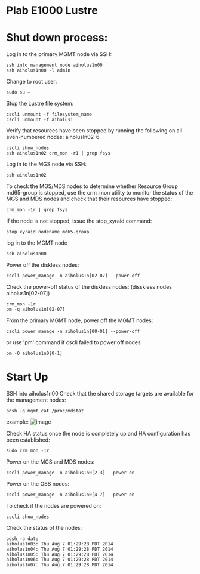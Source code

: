 # Plab E1000 Lustre 

# Shut down process:

Log in to the primary MGMT node via SSH: 
```
ssh into management node aiholus1n00
ssh aiholus1n00 -l admin
```

Change to root user: 
```
sudo su – 
```

Stop the Lustre file system: 
```
cscli unmount -f filesystem_name 
cscli unmount -f aiholus1
```

Verify that resources have been stopped by running the following on all even-numbered nodes: 
aiholusln02-6
```
cscli show_nodes
ssh aiholus1n02 crm_mon -r1 | grep fsys
```

Log in to the MGS node via SSH: 
```
ssh aiholus1n02
```

To check the MGS/MDS nodes to determine whether Resource Group md65-group is stopped, use the crm_mon utility to monitor the status of the MGS and MDS nodes and check that their resources have stopped: 
```
crm_mon -1r | grep fsys
```

If the node is not stopped, issue the stop_xyraid command:
```
stop_xyraid nodename_md65-group
```

log in to the MGMT node
```
ssh aiholus1n00
```

Power off the diskless nodes:
```
cscli power_manage -n aiholus1n[02-07] --power-off
```

Check the power-off status of the diskless nodes: (disskless nodes aiholus1n[02-07])
```
crm_mon -1r
pm -q aiholus1n[02-07]
```

From the primary MGMT node, power off the MGMT nodes: 
```
cscli power_manage -n aiholus1n[00-01] --power-off
```

or use 'pm' command if cscli failed to power off nodes
```
pm -0 aiholus1n0[0-1]
```

# Start Up

SSH into aiholus1n00
Check that the shared storage targets are available for the management nodes:
```
pdsh -g mgmt cat /proc/mdstat
```
example:
![image](https://user-images.githubusercontent.com/15881158/163588656-4717d59e-5869-4a37-9932-f310cf913b20.png)

Check HA status once the node is completely up and HA configuration has been established:
```
sudo crm_mon -1r
```

Power on the MGS and MDS nodes:
```
cscli power_manage -n aiholus1n0[2-3] --power-on
```

Power on the OSS nodes:
```
cscli power_manage -n aiholus1n0[4-7] --power-on
```

To check if the nodes are powered on:
```
cscli show_nodes
```

Check the status of the nodes:
```
pdsh -a date
aiholus1n03: Thu Aug 7 01:29:28 PDT 2014
aiholus1n04: Thu Aug 7 01:29:28 PDT 2014
aiholus1n05: Thu Aug 7 01:29:28 PDT 2014
aiholus1n06: Thu Aug 7 01:29:28 PDT 2014
aiholus1n07: Thu Aug 7 01:29:28 PDT 2014
```

